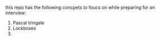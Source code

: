 this repo has the following concpets to foucs on while preparing for an interview:
1. Pascal tringale
2. Lockboxes
3. 
